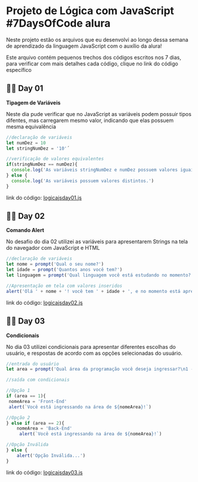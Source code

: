 
# Projeto de Lógica com JavaScript #7DaysOfCode alura

Neste projeto estão os arquivos que eu desenvolvi ao longo dessa semana de aprendizado da linguagem JavaScript com o auxílio da alura!

Este arquivo contém pequenos trechos dos códigos escritos nos 7 dias, para verificar com mais detalhes cada código, clique no link do código específico

## 👩‍💻 Day 01

**Tipagem de Variáveis**

Neste dia pude verificar que no JavaScript as variáveis podem possuir tipos difentes, mas carregarem mesmo valor, indicando que elas possuem mesma equivalência


```javascript
//declaração de variáveis
let numDez = 10
let stringNumDez = '10'´

//verificação de valores equivalentes
if(stringNumDez == numDez){
  console.log('As variáveis stringNumDez e numDez possuem valores iguais, entretanto não são de mesmo tipo de variável.') //true
} else {
  console.log('As variáveis possuem valores distintos.')
}
```
link do código: [logicajsday01.js](https://github.com/brunagmrs/LogicaJavaScript-7Days/blob/main/logicajsday01.js)
## 👩‍💻 Day 02

**Comando Alert**

No desafio do dia 02 utilizei as variáveis para apresentarem Strings na tela do navegador com JavaScript e HTML


```javascript
//declaração de variáveis
let nome = prompt('Qual o seu nome?')
let idade = prompt('Quantos anos você tem?')
let linguagem = prompt('Qual linguagem você está estudando no momento?')

//Apresentação em tela com valores inseridos
alert('Olá ' + nome + '! você tem ' + idade + ', e no momento está aprendendo a linguagem de programação ' + linguagem + '!')
```
link do código: [logicajsday02.js](https://github.com/brunagmrs/LogicaJavaScript-7Days/blob/main/logicajsday02.js)
## 👩‍💻 Day 03

**Condicionais**

No dia 03 utilizei condicionais para apresentar diferentes escolhas do usuário, e respostas de acordo com as opções selecionadas do usuário.


```javascript
//entrada do usuário
let area = prompt('Qual área da programação você deseja ingressar?\n1 - Front-End\n2 - Back-End')

//saída com condicionais

//Opção 1
if (area == 1){
 nomeArea = 'Front-End'
 alert(`Você está ingressando na área de ${nomeArea}!`)

//Opção 2
} else if (area == 2){
    nomeArea = 'Back-End'
     alert(`Você está ingressando na área de ${nomeArea}!`)

//Opção Inválida
} else {
    alert('Opção Inválida...')
}
```
link do código: [logicajsday03.js](https://github.com/brunagmrs/LogicaJavaScript-7Days/blob/main/logicajsday03.js)